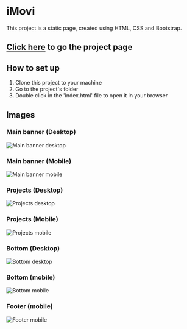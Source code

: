 # iMovi

This project is a static page, created using HTML, CSS and Bootstrap.

## [Click here](https://i-movi-fronchak-projects.vercel.app) to go the project page

## How to set up
1. Clone this project to your machine
2. Go to the project's folder
3. Double click in the 'index.html' file to open it in your browser

## Images

### Main banner (Desktop)
![Main banner desktop](assets/prints/main-banner-desktop.png)

### Main banner (Mobile)
![Main banner mobile](assets/prints/main-banner-mobile.png)

### Projects (Desktop)
![Projects desktop](assets/prints/principais-projetos-desktop.png)

### Projects (Mobile)
![Projects mobile](assets/prints/principais-projetos-mobile.png)

### Bottom (Desktop)
![Bottom desktop](assets/prints/footer-desktop.png)

### Bottom (mobile)
![Bottom mobile](assets/prints/bottom-mobile.png)

### Footer (mobile)
![Footer mobile](assets/prints/footer-mobile.png)